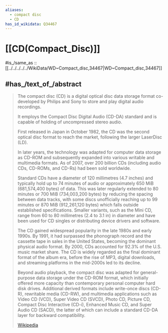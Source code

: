 ```yaml
---
aliases:
  - compact disc
  - CD
has_id_wikidata: Q34467
---
```


# [[CD(Compact_Disc)]] 

#is_/same_as :: [[../../../../../WikiData/WD~Compact_disc,34467|WD~Compact_disc,34467]] 

## #has_/text_of_/abstract 

> The compact disc (CD) is a digital optical disc data storage format 
> co-developed by Philips and Sony to store and play digital audio recordings. 
> 
> It employs the Compact Disc Digital Audio (CD-DA) standard 
> and is capable of holding of uncompressed stereo audio. 
> 
> First released in Japan in October 1982, 
> the CD was the second optical disc format to reach the market, following the larger LaserDisc (LD). 
> 
> In later years, the technology was adapted for computer data storage as CD-ROM 
> and subsequently expanded into various writable and multimedia formats. 
> As of 2007, over 200 billion CDs (including audio CDs, CD-ROMs, and CD-Rs) 
> had been sold worldwide.
>
> Standard CDs have a diameter of 120 millimetres (4.7 inches) and typically hold up to 74 minutes of audio or approximately 650 MiB (681,574,400 bytes) of data. This was later regularly extended to 80 minutes or 700 MiB (734,003,200 bytes) by reducing the spacing between data tracks, with some discs unofficially reaching up to 99 minutes or 870 MiB (912,261,120 bytes) which falls outside established specifications. Smaller variants, such as the Mini CD, range from 60 to 80 millimetres (2.4 to 3.1 in) in diameter and have been used for CD singles or distributing device drivers and software.
>
> The CD gained widespread popularity in the late 1980s and early 1990s. By 1991, it had surpassed the phonograph record and the cassette tape in sales in the United States, becoming the dominant physical audio format. By 2000, CDs accounted for 92.3% of the U.S. music market share. The CD is widely regarded as the final dominant format of the album era, before the rise of MP3, digital downloads, and streaming platforms in the mid-2000s led to its decline.
>
> Beyond audio playback, the compact disc was adapted for general-purpose data storage under the CD-ROM format, which initially offered more capacity than contemporary personal computer hard disk drives. Additional derived formats include write-once discs (CD-R), rewritable media (CD-RW), and multimedia applications such as Video CD (VCD), Super Video CD (SVCD), Photo CD, Picture CD, Compact Disc Interactive (CD-i), Enhanced Music CD, and Super Audio CD (SACD), the latter of which can include a standard CD-DA layer for backward compatibility.
>
> [Wikipedia](https://en.wikipedia.org/wiki/Compact%20disc) 

